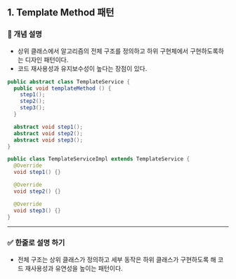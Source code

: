 ## 1. Template Method 패턴

### 🧠 개념 설명
- 상위 클래스에서 알고리즘의 전체 구조를 정의하고 하위 구현체에서 구현하도록하는 디자인 패턴이다.
- 코드 재사용성과 유지보수성이 높다는 장점이 있다.

```java
public abstract class TemplateService {
  public void templateMethod () {
    step1();
    step2();
    step3();
  }

  abstract void step1();
  abstract void step2();
  abstract void step3();
}

public class TemplateServiceImpl extends TemplateService {
  @Override
  void step1() {}

  @Override
  void step2() {}

  @Override
  void step3() {}
}
```


---
### ✅ 한줄로 설명 하기

- 전체 구조는 상위 클래스가 정의하고 세부 동작은 하위 클래스가 구현하도록 해 코드 재사용성과 유연성을 높이는 패턴이다.
